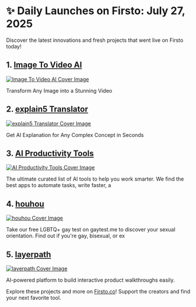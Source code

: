 # ✨ Daily Launches on Firsto: July 27, 2025

Discover the latest innovations and fresh projects that went live on Firsto today!

## 1. [Image To Video AI](https://firsto.co/projects/image-to-video-ai-2057)

[![Image To Video AI Cover Image](https://607255gt6f.ufs.sh/f/ViZtN9dvJxPtYxuArDsru74fxBGnI2OWyKXtaLsCUpbA1idc)](https://firsto.co/projects/image-to-video-ai-2057)

 Transform Any Image into a Stunning Video



## 2. [explain5 Translator](https://firsto.co/projects/explain5-translator)

[![explain5 Translator Cover Image](https://607255gt6f.ufs.sh/f/ViZtN9dvJxPtwXzhau4GvHWxfhrZXB5mtNkczFyYS42TqECl)](https://firsto.co/projects/explain5-translator)

 Get AI Explanation for Any Complex Concept in Seconds



## 3. [AI Productivity Tools](https://firsto.co/projects/ai-productivity-tools)

[![AI Productivity Tools Cover Image](https://607255gt6f.ufs.sh/f/ViZtN9dvJxPtNWUxdg9znAMhmfkr426E1zZIHVDYQ7XcGwOa)](https://firsto.co/projects/ai-productivity-tools)

 The ultimate curated list of AI tools to help you work smarter. We find the best apps to automate tasks, write faster, a



## 4. [houhou](https://firsto.co/projects/houhou)

[![houhou Cover Image](https://607255gt6f.ufs.sh/f/ViZtN9dvJxPtcKEpTshYKP6aTjAgzZvGmc4bOUJCn9qhLW08)](https://firsto.co/projects/houhou)

 Take our free LGBTQ+ gay test on gaytest.me to discover your sexual orientation. Find out if you're gay, bisexual, or ex



## 5. [layerpath](https://firsto.co/projects/layerpath)

[![layerpath Cover Image](https://607255gt6f.ufs.sh/f/ViZtN9dvJxPtt4t9BxMmq0DblQGhXL7OdzHeVg1PSYf8WsoK)](https://firsto.co/projects/layerpath)

 AI-powered platform to build interactive product walkthroughs easily.




Explore these projects and more on [Firsto.co](https://firsto.co)! Support the creators and find your next favorite tool.
